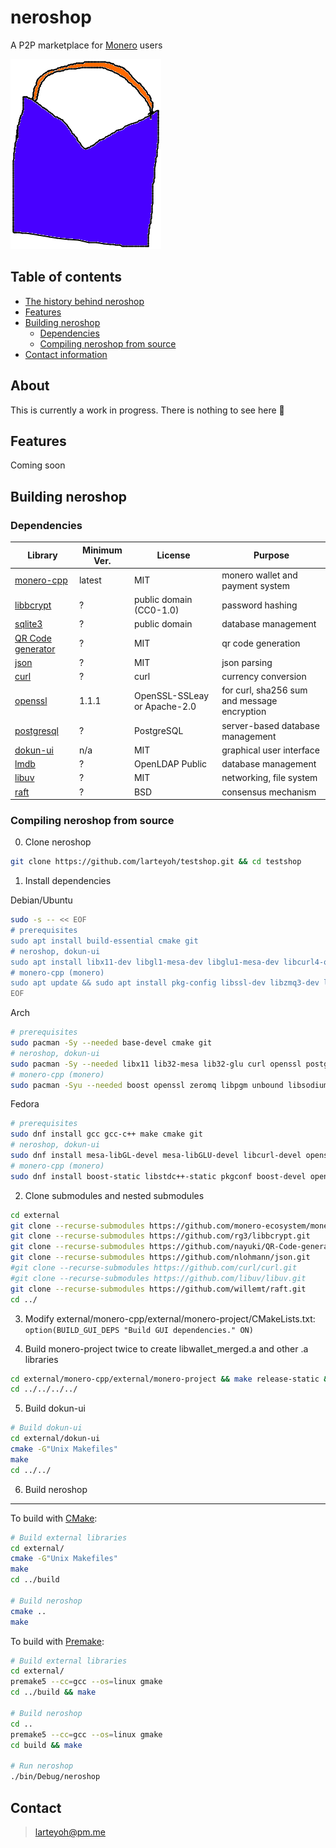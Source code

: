 # neroshop 

A P2P marketplace for [Monero](https://getmonero.org/) users

[![alt text](res/neroshop-logo.png)](https://github.com/larteyoh/testshop "neroshop logo")


## Table of contents
- [The history behind neroshop](#about)
- [Features](#features) <!-- - [Documentation](#documentation)-->
- [Building neroshop](#building-neroshop)
  - [Dependencies](#dependencies)
  - [Compiling neroshop from source](#compiling-neroshop-from-source) <!-- - [Contributing](#contributing) --> <!-- - [Bug Bounty Program]-->
- [Contact information](#contact)

## About
This is currently a work in progress. There is nothing to see here :shrug:



## Features
Coming soon


## Building neroshop

### Dependencies
|      Library                                                       | Minimum Ver.    | License                            |         Purpose                                                        |
|--------------------------------------------------------------------|-----------------|------------------------------------|------------------------------------------------------------------------|
| [monero-cpp](https://github.com/monero-ecosystem/monero-cpp)       | latest          | MIT                                | monero wallet and payment system                                       |
| [libbcrypt](https://github.com/rg3/libbcrypt)                      | ?               | public domain (CC0-1.0)            | password hashing                                                       |
| [sqlite3](https://sqlite.org/)                                     | ?               | public domain                      | database management                                                    |
| [QR Code generator](https://github.com/nayuki/QR-Code-generator)   | ?               | MIT                                | qr code generation                                                     |
| [json](https://github.com/nlohmann/json/)                          | ?               | MIT                                | json parsing                                                           |
| [curl](https://github.com/curl/curl)                               | ?               | curl                               | currency conversion                                                    |
| [openssl](https://github.com/openssl/openssl)                      | 1.1.1           | OpenSSL-SSLeay or Apache-2.0       | for curl, sha256 sum and message encryption                            |
| [postgresql](https://www.postgresql.org/)                          | ?               | PostgreSQL                         | server-based database management                                       |
| [dokun-ui](external/dokun-ui)                                      | n/a             | MIT                                | graphical user interface                                               |
| [lmdb](https://github.com/LMDB/lmdb)                               | ?               | OpenLDAP Public                    | database management                                                    |
| [libuv](https://github.com/libuv/libuv)                            | ?               | MIT                                | networking, file system                                                |
| [raft](https://github.com/willemt/raft)                            | ?               | BSD                                | consensus mechanism                                                    |

### Compiling neroshop from source
0. Clone neroshop
```bash
git clone https://github.com/larteyoh/testshop.git && cd testshop
```

1. Install dependencies

Debian/Ubuntu
```bash
sudo -s -- << EOF
# prerequisites
sudo apt install build-essential cmake git
# neroshop, dokun-ui
sudo apt install libx11-dev libgl1-mesa-dev libglu1-mesa-dev libcurl4-openssl-dev libssl-dev libpq-dev postgresql libuv1-dev
# monero-cpp (monero)
sudo apt update && sudo apt install pkg-config libssl-dev libzmq3-dev libunbound-dev libsodium-dev libunwind8-dev liblzma-dev libreadline6-dev libldns-dev libexpat1-dev libpgm-dev qttools5-dev-tools libhidapi-dev libusb-1.0-0-dev libprotobuf-dev protobuf-compiler libudev-dev libboost-chrono-dev libboost-date-time-dev libboost-filesystem-dev libboost-locale-dev libboost-program-options-dev libboost-regex-dev libboost-serialization-dev libboost-system-dev libboost-thread-dev python3 ccache doxygen graphviz
EOF
```
Arch
```bash
# prerequisites
sudo pacman -Sy --needed base-devel cmake git
# neroshop, dokun-ui
sudo pacman -Sy --needed libx11 lib32-mesa lib32-glu curl openssl postgresql
# monero-cpp (monero)
sudo pacman -Syu --needed boost openssl zeromq libpgm unbound libsodium libunwind xz readline ldns expat gtest python3 ccache doxygen graphviz qt5-tools hidapi libusb protobuf systemd
```
Fedora
```bash
# prerequisites
sudo dnf install gcc gcc-c++ make cmake git
# neroshop, dokun-ui
sudo dnf install mesa-libGL-devel mesa-libGLU-devel libcurl-devel openssl-devel libpq-devel postgresql-server
# monero-cpp (monero)
sudo dnf install boost-static libstdc++-static pkgconf boost-devel openssl-devel zeromq-devel openpgm-devel unbound-devel libsodium-devel libunwind-devel xz-devel readline-devel ldns-devel expat-devel gtest-devel ccache doxygen graphviz qt5-linguist hidapi-devel libusbx-devel protobuf-devel protobuf-compiler systemd-devel
```

2. Clone submodules and nested submodules
```bash
cd external
git clone --recurse-submodules https://github.com/monero-ecosystem/monero-cpp.git
git clone --recurse-submodules https://github.com/rg3/libbcrypt.git
git clone --recurse-submodules https://github.com/nayuki/QR-Code-generator.git
git clone --recurse-submodules https://github.com/nlohmann/json.git
#git clone --recurse-submodules https://github.com/curl/curl.git
#git clone --recurse-submodules https://github.com/libuv/libuv.git
git clone --recurse-submodules https://github.com/willemt/raft.git
cd ../
```

3. Modify external/monero-cpp/external/monero-project/CMakeLists.txt:
`option(BUILD_GUI_DEPS "Build GUI dependencies." ON)`

4. Build monero-project twice to create libwallet_merged.a and other .a libraries
```bash
cd external/monero-cpp/external/monero-project && make release-static && make release-static
cd ../../../../
```

5. Build dokun-ui
```bash
# Build dokun-ui
cd external/dokun-ui
cmake -G"Unix Makefiles"
make
cd ../../
```

6. Build neroshop

---
To build with [CMake](https://cmake.org/):

```bash
# Build external libraries
cd external/
cmake -G"Unix Makefiles"
make
cd ../build

# Build neroshop
cmake ..
make
```


To build with [Premake](https://premake.github.io/):

```bash
# Build external libraries
cd external/
premake5 --cc=gcc --os=linux gmake
cd ../build && make

# Build neroshop
cd ..
premake5 --cc=gcc --os=linux gmake
cd build && make

# Run neroshop
./bin/Debug/neroshop
```


## Contact
> larteyoh@pm.me

[//]: # (./clean.sh)
[//]: # (rm -rf external/dokun-ui/CMakeFiles; rm -rf external/dokun-ui/CMakeCache.txt; rm -rf external/dokun-ui/cmake_install.cmake; rm -rf external/dokun-ui/Makefile)
[//]: # (git checkout -b test)
[//]: # (git add .gitignore .gitmodules cmake/ CMakeLists.txt external/ include/ premake5.lua readme.md res/neroshop-logo.png res/wallets src/ test/)
[//]: # (git commit -m"Testing")
[//]: # (git push -u origin test)
